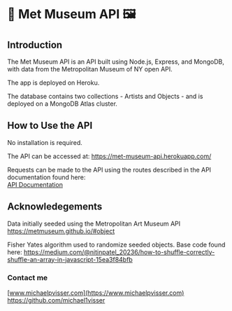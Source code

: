# :art: Met Museum API :framed_picture:

## Introduction
The Met Museum API is an API built using Node.js, Express, and MongoDB, with data from the Metropolitan Museum of NY open API.  

The app is deployed on Heroku.  

The database contains two collections - Artists and Objects - and is deployed on a MongoDB Atlas cluster.

## How to Use the API
No installation is required. 

The API can be accessed at: https://met-museum-api.herokuapp.com/

Requests can be made to the API using the routes described in the API documentation found here:  
[API Documentation](https://met-museum-api.herokuapp.com/docs/)

## Acknowledegements

Data initially seeded using the Metropolitan Art Museum API  
https://metmuseum.github.io/#object

Fisher Yates algorithm used to randomize seeded objects. Base code found here: 
https://medium.com/@nitinpatel_20236/how-to-shuffle-correctly-shuffle-an-array-in-javascript-15ea3f84bfb

### Contact me
[www.michaelpvisser.com](https://www.michaelpvisser.com)  
https://github.com/michael1visser